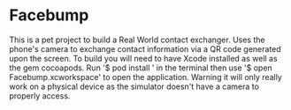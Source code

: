 # Facebump
This is a pet project to build a Real World contact exchanger. Uses the phone's camera to exchange contact information via a QR code generated upon the screen.  To build you will need to have Xcode installed as well as the gem cocoapods. Run '$ pod install ' in the terminal then use '$ open Facebump.xcworkspace' to open the application. Warning it will only really work on a physical device as the simulator doesn't have a camera to properly access. 
